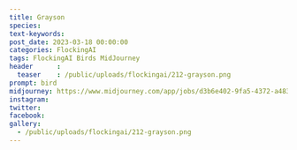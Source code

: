```yaml
---
title: Grayson
species: 
text-keywords: 
post_date: 2023-03-18 00:00:00
categories: FlockingAI
tags: FlockingAI Birds MidJourney 
header      :
  teaser    : /public/uploads/flockingai/212-grayson.png
prompt: bird 
midjourney: https://www.midjourney.com/app/jobs/d3b6e402-9fa5-4372-a483-51963c5b50eb
instagram: 
twitter: 
facebook: 
gallery: 
  - /public/uploads/flockingai/212-grayson.png
---
```



